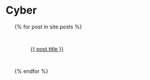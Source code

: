 # Cyber
<style>
.centered-flex {
  display: flex;
  flex-flow: column nowrap;
  width: 100%;
  max-width: 900px;
}
.centered-flex * {
  margin: 2em;
  padding: 1em;
  border-radius: 7px;
  border: 1px solid #fff;
  cursor: pointer;
}
* {
  box-sizing: border-box;
}
</style>
<ul>
  {% for post in site.posts %}
    <div class="centered-flex">
      <a href="{{ post.url }}">{{ post.title }}</a>
    </div>
  {% endfor %}
</ul>
